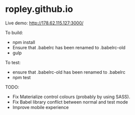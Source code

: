 # ropley.github.io

Live demo: http://178.62.115.127:3000/

To build:

* npm install
* Ensure that .babelrc has been renamed to .babelrc-old
* gulp

To test:

* ensure that .babelrc-old has been renamed to .babelrc
* npm test

TODO:
* Fix Materialize control colours (probably by using SASS).
* Fix Babel library conflict between normal and test mode
* Improve mobile experience

